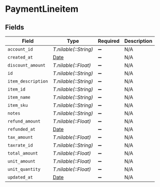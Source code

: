 # PaymentLineitem


## Fields

| Field                                                                | Type                                                                 | Required                                                             | Description                                                          |
| -------------------------------------------------------------------- | -------------------------------------------------------------------- | -------------------------------------------------------------------- | -------------------------------------------------------------------- |
| `account_id`                                                         | *T.nilable(::String)*                                                | :heavy_minus_sign:                                                   | N/A                                                                  |
| `created_at`                                                         | [Date](https://ruby-doc.org/stdlib-2.6.1/libdoc/date/rdoc/Date.html) | :heavy_minus_sign:                                                   | N/A                                                                  |
| `discount_amount`                                                    | *T.nilable(::Float)*                                                 | :heavy_minus_sign:                                                   | N/A                                                                  |
| `id`                                                                 | *T.nilable(::String)*                                                | :heavy_minus_sign:                                                   | N/A                                                                  |
| `item_description`                                                   | *T.nilable(::String)*                                                | :heavy_minus_sign:                                                   | N/A                                                                  |
| `item_id`                                                            | *T.nilable(::String)*                                                | :heavy_minus_sign:                                                   | N/A                                                                  |
| `item_name`                                                          | *T.nilable(::String)*                                                | :heavy_minus_sign:                                                   | N/A                                                                  |
| `item_sku`                                                           | *T.nilable(::String)*                                                | :heavy_minus_sign:                                                   | N/A                                                                  |
| `notes`                                                              | *T.nilable(::String)*                                                | :heavy_minus_sign:                                                   | N/A                                                                  |
| `refund_amount`                                                      | *T.nilable(::Float)*                                                 | :heavy_minus_sign:                                                   | N/A                                                                  |
| `refunded_at`                                                        | [Date](https://ruby-doc.org/stdlib-2.6.1/libdoc/date/rdoc/Date.html) | :heavy_minus_sign:                                                   | N/A                                                                  |
| `tax_amount`                                                         | *T.nilable(::Float)*                                                 | :heavy_minus_sign:                                                   | N/A                                                                  |
| `taxrate_id`                                                         | *T.nilable(::String)*                                                | :heavy_minus_sign:                                                   | N/A                                                                  |
| `total_amount`                                                       | *T.nilable(::Float)*                                                 | :heavy_minus_sign:                                                   | N/A                                                                  |
| `unit_amount`                                                        | *T.nilable(::Float)*                                                 | :heavy_minus_sign:                                                   | N/A                                                                  |
| `unit_quantity`                                                      | *T.nilable(::Float)*                                                 | :heavy_minus_sign:                                                   | N/A                                                                  |
| `updated_at`                                                         | [Date](https://ruby-doc.org/stdlib-2.6.1/libdoc/date/rdoc/Date.html) | :heavy_minus_sign:                                                   | N/A                                                                  |